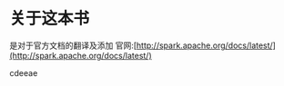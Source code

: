 # 关于这本书

是对于官方文档的翻译及添加 官网:[http://spark.apache.org/docs/latest/](http://spark.apache.org/docs/latest/)

cdeeae

